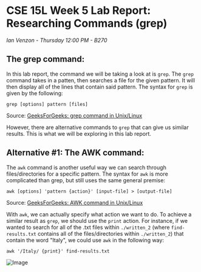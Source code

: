 # CSE 15L Week 5 Lab Report: Researching Commands (grep)

*Ian Venzon - Thursday 12:00 PM - B270*

## The grep command:

In this lab report, the command we will be taking a look at is `grep`. The `grep` command takes in a patten, then searches a file for the given pattern. It will then display all of the lines that contain said pattern. The syntax for `grep` is given by the following:

```
grep [options] pattern [files]
```

Source: [GeeksForGeeks: grep command in Unix/Linux](https://www.geeksforgeeks.org/grep-command-in-unixlinux/)

However, there are alternative commands to `grep` that can give us similar results. This is what we will be exploring in this lab report.

## Alternative #1: The AWK command:

The `awk` command is another useful way we can search through files/directories for a specific pattern. The syntax for `awk` is more complicated than grep, but still uses the same general premise:

```
awk [options] 'pattern {action}' [input-file] > [output-file]
```
Source: [GeeksForGeeks: AWK command in Unix/Linux](https://www.geeksforgeeks.org/awk-command-unixlinux-examples/)

With `awk`, we can actually specify what action we want to do. To achieve a similar result as `grep`, we should use the `print` action. For instance, if we wanted to search for all of the .txt files within `./written_2` (where `find-results.txt` contains all of the files/directories within `./written_2`) that contain the word "Italy", we could use `awk` in the following way:

```
awk '/Italy/ {print}' find-results.txt
```
![Image](https://i.imgur.com/XLnIiPn.png)
